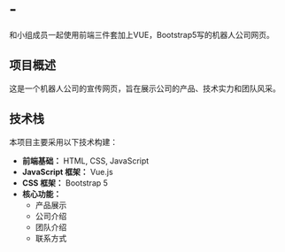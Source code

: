 # -
和小组成员一起使用前端三件套加上VUE，Bootstrap5写的机器人公司网页。

## 项目概述

这是一个机器人公司的宣传网页，旨在展示公司的产品、技术实力和团队风采。

## 技术栈

本项目主要采用以下技术构建：

*   **前端基础：** HTML, CSS, JavaScript
*   **JavaScript 框架：** Vue.js
*   **CSS 框架：** Bootstrap 5
*   **核心功能：**
    *   产品展示
    *   公司介绍
    *   团队介绍
    *   联系方式
